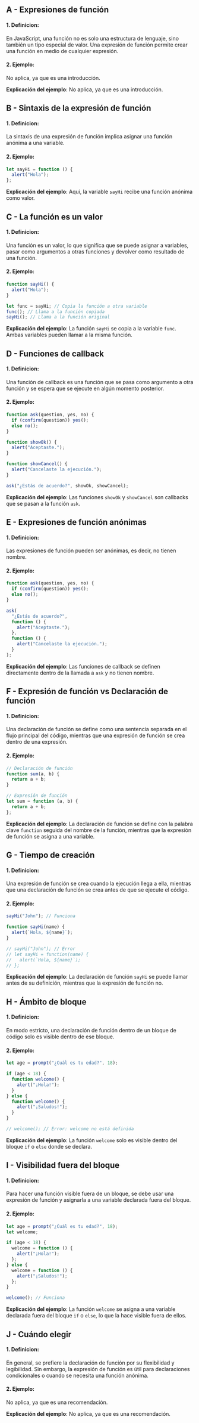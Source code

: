 ## A - Expresiones de función

#### 1. **Definicion:**

En JavaScript, una función no es solo una estructura de lenguaje, sino también un tipo especial de valor. Una expresión de función permite crear una función en medio de cualquier expresión.

#### 2. **Ejemplo:**

No aplica, ya que es una introducción.

**Explicación del ejemplo**:
No aplica, ya que es una introducción.

## B - Sintaxis de la expresión de función

#### 1. **Definicion:**

La sintaxis de una expresión de función implica asignar una función anónima a una variable.

#### 2. **Ejemplo:**

```javascript
let sayHi = function () {
  alert("Hola");
};
```

**Explicación del ejemplo**:
Aquí, la variable `sayHi` recibe una función anónima como valor.

## C - La función es un valor

#### 1. **Definicion:**

Una función es un valor, lo que significa que se puede asignar a variables, pasar como argumentos a otras funciones y devolver como resultado de una función.

#### 2. **Ejemplo:**

```javascript
function sayHi() {
  alert("Hola");
}

let func = sayHi; // Copia la función a otra variable
func(); // Llama a la función copiada
sayHi(); // Llama a la función original
```

**Explicación del ejemplo**:
La función `sayHi` se copia a la variable `func`. Ambas variables pueden llamar a la misma función.

## D - Funciones de callback

#### 1. **Definicion:**

Una función de callback es una función que se pasa como argumento a otra función y se espera que se ejecute en algún momento posterior.

#### 2. **Ejemplo:**

```javascript
function ask(question, yes, no) {
  if (confirm(question)) yes();
  else no();
}

function showOk() {
  alert("Aceptaste.");
}

function showCancel() {
  alert("Cancelaste la ejecución.");
}

ask("¿Estás de acuerdo?", showOk, showCancel);
```

**Explicación del ejemplo**:
Las funciones `showOk` y `showCancel` son callbacks que se pasan a la función `ask`.

## E - Expresiones de función anónimas

#### 1. **Definicion:**

Las expresiones de función pueden ser anónimas, es decir, no tienen nombre.

#### 2. **Ejemplo:**

```javascript
function ask(question, yes, no) {
  if (confirm(question)) yes();
  else no();
}

ask(
  "¿Estás de acuerdo?",
  function () {
    alert("Aceptaste.");
  },
  function () {
    alert("Cancelaste la ejecución.");
  }
);
```

**Explicación del ejemplo**:
Las funciones de callback se definen directamente dentro de la llamada a `ask` y no tienen nombre.

## F - Expresión de función vs Declaración de función

#### 1. **Definicion:**

Una declaración de función se define como una sentencia separada en el flujo principal del código, mientras que una expresión de función se crea dentro de una expresión.

#### 2. **Ejemplo:**

```javascript
// Declaración de función
function sum(a, b) {
  return a + b;
}

// Expresión de función
let sum = function (a, b) {
  return a + b;
};
```

**Explicación del ejemplo**:
La declaración de función se define con la palabra clave `function` seguida del nombre de la función, mientras que la expresión de función se asigna a una variable.

## G - Tiempo de creación

#### 1. **Definicion:**

Una expresión de función se crea cuando la ejecución llega a ella, mientras que una declaración de función se crea antes de que se ejecute el código.

#### 2. **Ejemplo:**

```javascript
sayHi("John"); // Funciona

function sayHi(name) {
  alert(`Hola, ${name}`);
}

// sayHi("John"); // Error
// let sayHi = function(name) {
//   alert(`Hola, ${name}`);
// };
```

**Explicación del ejemplo**:
La declaración de función `sayHi` se puede llamar antes de su definición, mientras que la expresión de función no.

## H - Ámbito de bloque

#### 1. **Definicion:**

En modo estricto, una declaración de función dentro de un bloque de código solo es visible dentro de ese bloque.

#### 2. **Ejemplo:**

```javascript
let age = prompt("¿Cuál es tu edad?", 18);

if (age < 18) {
  function welcome() {
    alert("¡Hola!");
  }
} else {
  function welcome() {
    alert("¡Saludos!");
  }
}

// welcome(); // Error: welcome no está definida
```

**Explicación del ejemplo**:
La función `welcome` solo es visible dentro del bloque `if` o `else` donde se declara.

## I - Visibilidad fuera del bloque

#### 1. **Definicion:**

Para hacer una función visible fuera de un bloque, se debe usar una expresión de función y asignarla a una variable declarada fuera del bloque.

#### 2. **Ejemplo:**

```javascript
let age = prompt("¿Cuál es tu edad?", 18);
let welcome;

if (age < 18) {
  welcome = function () {
    alert("¡Hola!");
  };
} else {
  welcome = function () {
    alert("¡Saludos!");
  };
}

welcome(); // Funciona
```

**Explicación del ejemplo**:
La función `welcome` se asigna a una variable declarada fuera del bloque `if` o `else`, lo que la hace visible fuera de ellos.

## J - Cuándo elegir

#### 1. **Definicion:**

En general, se prefiere la declaración de función por su flexibilidad y legibilidad. Sin embargo, la expresión de función es útil para declaraciones condicionales o cuando se necesita una función anónima.

#### 2. **Ejemplo:**

No aplica, ya que es una recomendación.

**Explicación del ejemplo**:
No aplica, ya que es una recomendación.
